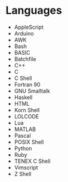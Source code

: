 # Languages
- AppleScript
- Arduino
- AWK
- Bash
- BASIC
- Batchfile
- C++
- C
- C Shell
- Fortran 90
- GNU Smalltalk
- Haskell
- HTML
- Korn Shell
- LOLCODE
- Lua
- MATLAB
- Pascal
- POSIX Shell
- Python
- Ruby
- TENEX C Shell
- Vimscript
- Z Shell
